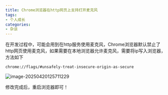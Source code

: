 ```yaml
---
title: Chrome浏览器在http网页上支持打开麦克风
tags:
- 个人成长
categories:
- 杂谈
---
```




在开发过程中，可能会用到在http服务使用麦克风，Chrome浏览器默认禁止了http网页使用麦克风，如果需要在本地浏览器允许麦克风，需要将ip写入浏览器，方法如下



```
chrome://flags/#unsafely-treat-insecure-origin-as-secure
```



![image-20250420125711229](https://cdn.fangyuanxiaozhan.com/assets/1745125031712RKe4zD0E.png)

修改完成后，重启浏览器即可！
